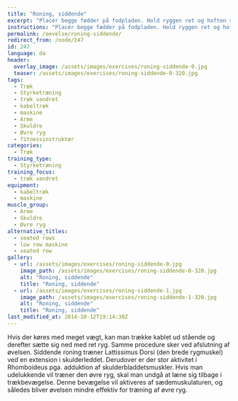 ```yaml
---
title: "Roning, siddende"
excerpt: "Placér begge fødder på fodpladen. Hold ryggen ret og hoften statisk. Håndgrebet trækkes ind til kroppen. Tilbageførelsen sker bremsende og kontrolleret. "
instructions: "Placér begge fødder på fodpladen. Hold ryggen ret og hoften statisk. Håndgrebet trækkes ind til kroppen. Tilbageførelsen sker bremsende og kontrolleret. "
permalink: /oevelse/roning-siddende/
redirect_from: /node/247
id: 247
language: da
header:
  overlay_image: /assets/images/exercises/roning-siddende-0.jpg
  teaser: /assets/images/exercises/roning-siddende-0-320.jpg
tags:
  - Træk
  - Styrketræning
  - træk vandret
  - kabeltræk
  - maskine
  - Arme
  - Skuldre
  - Øvre ryg
  - fitnessinstruktør
categories:
  - Træk
training_type: 
  - Styrketræning
training_focus: 
  - træk vandret
equipment:
  - kabeltræk
  - maskine
muscle_group:
  - Arme
  - Skuldre
  - Øvre ryg
alternative_titles:
  - seated rows
  - low row maskine
  - seated row
gallery:
  - url: /assets/images/exercises/roning-siddende-0.jpg
    image_path: /assets/images/exercises/roning-siddende-0-320.jpg
    alt: "Roning, siddende"
    title: "Roning, siddende"
  - url: /assets/images/exercises/roning-siddende-1.jpg
    image_path: /assets/images/exercises/roning-siddende-1-320.jpg
    alt: "Roning, siddende"
    title: "Roning, siddende"
last_modified_at: 2014-10-12T19:14:30Z
---
```


Hvis der køres med meget vægt, kan man trække kablet ud stående og derefter sætte sig ned med ret ryg. Samme procedure sker ved afslutning af øvelsen. Siddende roning træner Lattissimus Dorsi (den brede rygmuskel) ved en extension i skulderleddet. Derudover er der stor aktivitet i Rhomboideus pga. adduktion af skulderbladdetsmuskler. Hvis man udelukkende vil træner den øvre ryg, skal man undgå at læne sig tilbage i trækbevægelse. Denne bevægelse vil aktiveres af sædemuskulaturen, og således bliver øvelsen mindre effektiv for træning af øvre ryg.
